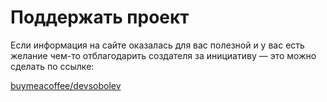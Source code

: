 # Поддержать проект

Если информация на сайте оказалась для вас полезной и у вас есть желание чем-то отблагодарить создателя за
инициативу — это можно сделать по ссылке:

[buymeacoffee/devsobolev][1]

[1]: https://buymeacoffee.com/devsobolev
